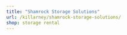 ```yaml
---
title: "Shamrock Storage Solutions"
url: /killarney/shamrock-storage-solutions/
shop: storage rental
---
```


